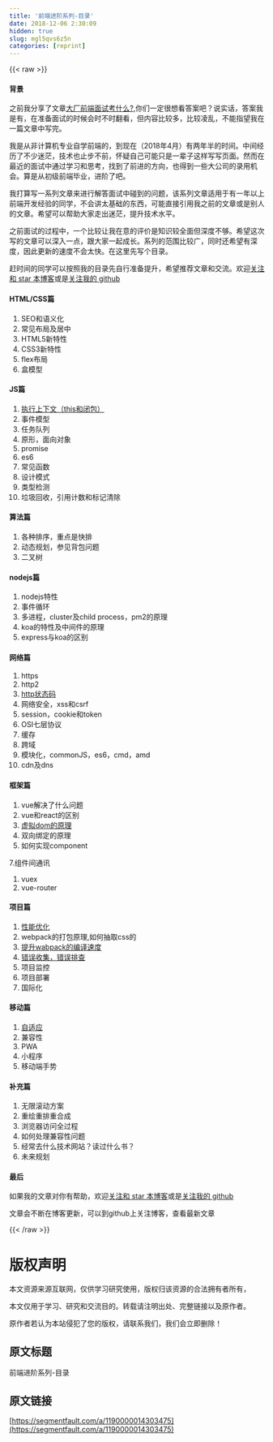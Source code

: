 ```yaml
---
title: '前端进阶系列-目录' 
date: 2018-12-06 2:30:09
hidden: true
slug: mgl5qvs6z5n
categories: [reprint]
---
```


{{< raw >}}

                    
<h4>背景</h4>
<p>之前我分享了文章<a href="http://hpoenixf.com/%E5%A4%A7%E5%8E%82%E5%89%8D%E7%AB%AF%E9%9D%A2%E8%AF%95%E8%80%83%E4%BB%80%E4%B9%88.html" rel="nofollow noreferrer" target="_blank">大厂前端面试考什么?</a>,你们一定很想看答案吧？说实话，答案我是有，在准备面试的时候会时不时翻看，但内容比较多，比较凌乱，不能指望我在一篇文章中写完。</p>
<p>我是从非计算机专业自学前端的，到现在（2018年4月）有两年半的时间。中间经历了不少迷茫，技术也止步不前，怀疑自己可能只是一辈子这样写写页面。然而在最近的面试中通过学习和思考，找到了前进的方向，也得到一些大公司的录用机会。算是从初级前端毕业，进阶了吧。</p>
<p>我打算写一系列文章来进行解答面试中碰到的问题，该系列文章适用于有一年以上前端开发经验的同学，不会讲太基础的东西，可能直接引用我之前的文章或是别人的文章。希望可以帮助大家走出迷茫，提升技术水平。</p>
<p>之前面试的过程中，一个比较让我在意的评价是知识较全面但深度不够。希望这次写的文章可以深入一点，跟大家一起成长。系列的范围比较广，同时还希望有深度，因此更新的速度不会太快。在这里先写个目录。</p>
<p>赶时间的同学可以按照我的目录先自行准备提升，希望推荐文章和交流。欢迎<a href="https://github.com/hpoenixf/hpoenixf.github.io" rel="nofollow noreferrer" target="_blank">关注和 star 本博客</a>或是<a href="https://github.com/hpoenixf" rel="nofollow noreferrer" target="_blank">关注我的 github</a></p>
<h4>HTML/CSS篇</h4>
<ol>
<li>SEO和语义化</li>
<li>常见布局及居中</li>
<li>HTML5新特性</li>
<li>CSS3新特性</li>
<li>flex布局</li>
<li>盒模型</li>
</ol>
<h4>JS篇</h4>
<ol>
<li><a href="http://hpoenixf.com/%E4%B8%80%E6%AC%A1%E6%90%9E%E5%AE%9A%E9%97%AD%E5%8C%85%E5%92%8Cthis.html" rel="nofollow noreferrer" target="_blank">执行上下文（this和闭包）</a></li>
<li>事件模型</li>
<li>任务队列</li>
<li>原形，面向对象</li>
<li>promise</li>
<li>es6</li>
<li>常见函数</li>
<li>设计模式</li>
<li>类型检测</li>
<li>垃圾回收，引用计数和标记清除</li>
</ol>
<h4>算法篇</h4>
<ol>
<li>各种排序，重点是快排</li>
<li>动态规划，参见背包问题</li>
<li>二叉树</li>
</ol>
<h4>nodejs篇</h4>
<ol>
<li>nodejs特性</li>
<li>事件循环</li>
<li>多进程，cluster及child process，pm2的原理</li>
<li>koa的特性及中间件的原理</li>
<li>express与koa的区别</li>
</ol>
<h4>网络篇</h4>
<ol>
<li>https</li>
<li>http2</li>
<li><a href="http://hpoenixf.com/%E9%9D%A2%E8%AF%95%E5%BF%85%E8%80%83%E4%B9%8Bhttp%E7%8A%B6%E6%80%81%E7%A0%81%E6%9C%89%E5%93%AA%E4%BA%9B.html" rel="nofollow noreferrer" target="_blank">http状态码</a></li>
<li>网络安全，xss和csrf</li>
<li>session，cookie和token</li>
<li>OSI七层协议</li>
<li>缓存</li>
<li>跨域</li>
<li>模块化，commonJS，es6，cmd，amd</li>
<li>cdn及dns</li>
</ol>
<h4>框架篇</h4>
<ol>
<li>vue解决了什么问题</li>
<li>vue和react的区别</li>
<li><a href="http://hpoenixf.com/%E4%B8%80%E4%B8%AA%E7%AE%80%E5%8D%95%E7%9A%84virtual-dom%E5%AE%9E%E7%8E%B0.html" rel="nofollow noreferrer" target="_blank">虚拟dom的原理</a></li>
<li>双向绑定的原理</li>
<li>如何实现component</li>
</ol>
<p>7.组件间通讯</p>
<ol>
<li>vuex</li>
<li>vue-router</li>
</ol>
<h4>项目篇</h4>
<ol>
<li><a href="http://hpoenixf.com/web%E6%80%A7%E8%83%BD%E4%BC%98%E5%8C%96%EF%BC%88%E4%B8%80%EF%BC%89.html" rel="nofollow noreferrer" target="_blank">性能优化</a></li>
<li>webpack的打包原理,如何抽取css的</li>
<li><a href="http://hpoenixf.com/%E5%8A%A0%E5%BF%ABwebpack%E6%9E%84%E5%BB%BA.html" rel="nofollow noreferrer" target="_blank">提升wabpack的编译速度</a></li>
<li><a href="http://hpoenixf.com/%E5%89%8D%E7%AB%AF%E9%94%99%E8%AF%AF%E7%9B%91%E6%8E%A7%E4%B8%8E%E6%94%B6%E9%9B%86%E6%8E%A2%E7%A9%B6.html" rel="nofollow noreferrer" target="_blank">错误收集，错误排查</a></li>
<li>项目监控</li>
<li>项目部署</li>
<li>国际化</li>
</ol>
<h4>移动篇</h4>
<ol>
<li><a href="http://hpoenixf.com/%E7%A7%BB%E5%8A%A8%E7%AB%AF%E8%87%AA%E9%80%82%E5%BA%94%E5%B8%83%E5%B1%80%E6%96%B9%E6%A1%88.html" rel="nofollow noreferrer" target="_blank">自适应</a></li>
<li>兼容性</li>
<li>PWA</li>
<li>小程序</li>
<li>移动端手势</li>
</ol>
<h4>补充篇</h4>
<ol>
<li>无限滚动方案</li>
<li>重绘重排重合成</li>
<li>浏览器访问全过程</li>
<li>如何处理兼容性问题</li>
<li>经常去什么技术网站？读过什么书？</li>
<li>未来规划</li>
</ol>
<h4>最后</h4>
<p>如果我的文章对你有帮助，欢迎<a href="https://github.com/hpoenixf/hpoenixf.github.io" rel="nofollow noreferrer" target="_blank">关注和 star 本博客</a>或是<a href="https://github.com/hpoenixf" rel="nofollow noreferrer" target="_blank">关注我的 github</a></p>
<p>文章会不断在博客更新，可以到github上关注博客，查看最新文章</p>

                
{{< /raw >}}

# 版权声明
本文资源来源互联网，仅供学习研究使用，版权归该资源的合法拥有者所有，

本文仅用于学习、研究和交流目的。转载请注明出处、完整链接以及原作者。

原作者若认为本站侵犯了您的版权，请联系我们，我们会立即删除！

## 原文标题
前端进阶系列-目录

## 原文链接
[https://segmentfault.com/a/1190000014303475](https://segmentfault.com/a/1190000014303475)

